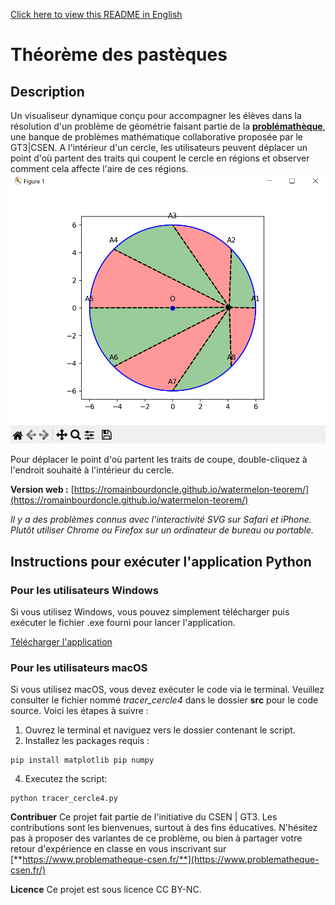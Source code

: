 [Click here to view this README in English](README_ENG.md)
# Théorème des pastèques
## Description
Un visualiseur dynamique conçu pour accompagner les élèves dans la résolution d'un problème de géométrie faisant partie de la [**problémathèque**](https://www.problematheque-csen.fr/), une banque de problèmes mathématique collaborative proposée par le GT3|CSEN. A l'intérieur d'un cercle, les utilisateurs peuvent déplacer un point d'où partent des traits qui coupent le cercle en régions et observer comment cela affecte l'aire de ces régions.
![app_screenshot](./docs/capture.png)

Pour déplacer le point d'où partent les traits de coupe, double-cliquez à l'endroit souhaité à l'intérieur du cercle.

**Version web :** [https://romainbourdoncle.github.io/watermelon-teorem/](https://romainbourdoncle.github.io/watermelon-teorem/)

_Il y a des problèmes connus avec l'interactivité SVG sur Safari et iPhone. Plutôt utiliser Chrome ou Firefox sur un ordinateur de bureau ou portable._

## Instructions pour exécuter l'application Python

### Pour les utilisateurs Windows
Si vous utilisez Windows, vous pouvez simplement télécharger puis exécuter le fichier .exe fourni pour lancer l'application.

[Télécharger l'application](https://github.com/romainbourdoncle/watermelon-teorem/releases/download/v1.0.0/tracer_cercle4.exe)

### Pour les utilisateurs macOS
Si vous utilisez macOS, vous devez exécuter le code via le terminal. Veuillez consulter le fichier nommé *tracer_cercle4* dans le dossier **src** pour le code source. Voici les étapes à suivre :
1. Ouvrez le terminal et naviguez vers le dossier contenant le script.
2. Installez les packages requis :
```
pip install matplotlib pip numpy
```
4. Executez the script:
```
python tracer_cercle4.py
```
**Contribuer**
Ce projet fait partie de l'initiative du CSEN | GT3. Les contributions sont les bienvenues, surtout à des fins éducatives. N'hésitez pas à proposer des variantes de ce problème, ou bien à partager votre retour d'expérience en classe en vous inscrivant sur [**https://www.problematheque-csen.fr/**](https://www.problematheque-csen.fr/)

**Licence**
Ce projet est sous licence CC BY-NC.
